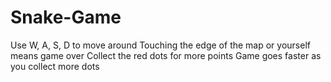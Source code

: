 # Snake-Game
Use W, A, S, D to move around
Touching the edge of the map or yourself means game over
Collect the red dots for more points
Game goes faster as you collect more dots
